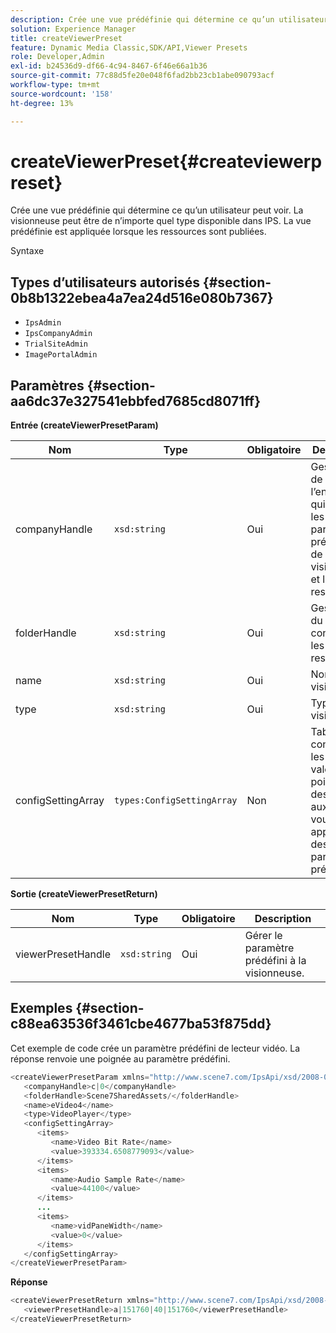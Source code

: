 ```yaml
---
description: Crée une vue prédéfinie qui détermine ce qu’un utilisateur peut voir. La visionneuse peut être de n’importe quel type disponible dans IPS. La vue prédéfinie est appliquée lorsque les ressources sont publiées.
solution: Experience Manager
title: createViewerPreset
feature: Dynamic Media Classic,SDK/API,Viewer Presets
role: Developer,Admin
exl-id: b24536d9-df66-4c94-8467-6f46e66a1b36
source-git-commit: 77c88d5fe20e048f6fad2bb23cb1abe090793acf
workflow-type: tm+mt
source-wordcount: '158'
ht-degree: 13%

---
```


# createViewerPreset{#createviewerpreset}

Crée une vue prédéfinie qui détermine ce qu’un utilisateur peut voir. La visionneuse peut être de n’importe quel type disponible dans IPS. La vue prédéfinie est appliquée lorsque les ressources sont publiées.

Syntaxe

## Types d’utilisateurs autorisés {#section-0b8b1322ebea4a7ea24d516e080b7367}

* `IpsAdmin`
* `IpsCompanyAdmin`
* `TrialSiteAdmin`
* `ImagePortalAdmin`

## Paramètres {#section-aa6dc37e327541ebbfed7685cd8071ff}

**Entrée (createViewerPresetParam)**

| Nom | Type | Obligatoire | Description |
|---|---|---|---|
| companyHandle | `xsd:string` | Oui | Gestionnaire de l’entreprise qui contient les paramètres prédéfinis de visionneuse et les ressources. |
| folderHandle | `xsd:string` | Oui | Gestionnaire du dossier contenant les ressources. |
| name | `xsd:string` | Oui | Nom de la visionneuse. |
| type | `xsd:string` | Oui | Type de visionneuse. |
| configSettingArray | `types:ConfigSettingArray` | Non | Tableau contenant les noms, valeurs et poignées des images auxquelles vous appliquez des paramètres prédéfinis. |

**Sortie (createViewerPresetReturn)**

| Nom | Type | Obligatoire | Description |
|---|---|---|---|
| viewerPresetHandle | `xsd:string` | Oui | Gérer le paramètre prédéfini à la visionneuse. |

## Exemples {#section-c88ea63536f3461cbe4677ba53f875dd}

Cet exemple de code crée un paramètre prédéfini de lecteur vidéo. La réponse renvoie une poignée au paramètre prédéfini.

```java
<createViewerPresetParam xmlns="http://www.scene7.com/IpsApi/xsd/2008-01-15">
   <companyHandle>c|0</companyHandle>
   <folderHandle>Scene7SharedAssets/</folderHandle>
   <name>eVideo4</name>
   <type>VideoPlayer</type>
   <configSettingArray>
      <items>
         <name>Video Bit Rate</name>
         <value>393334.6508779093</value>
      </items>
      <items>
         <name>Audio Sample Rate</name>
         <value>44100</value>
      </items>
      ...
      <items>
         <name>vidPaneWidth</name>
         <value>0</value>
      </items>
   </configSettingArray>
</createViewerPresetParam>
```

**Réponse**

```java
<createViewerPresetReturn xmlns="http://www.scene7.com/IpsApi/xsd/2008-01-15">
   <viewerPresetHandle>a|151760|40|151760</viewerPresetHandle>
</createViewerPresetReturn>
```
